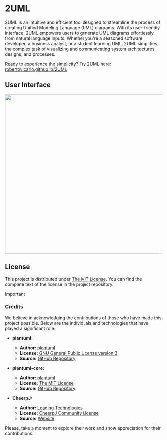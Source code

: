 # 2UML

2UML is an intuitive and efficient tool designed to streamline the process of creating Unified Modeling Language (UML) diagrams. With its user-friendly interface, 2UML empowers users to generate UML diagrams effortlessly from natural language inputs. Whether you're a seasoned software developer, a business analyst, or a student learning UML, 2UML simplifies the complex task of visualizing and communicating system architectures, designs, and processes.

Ready to experience the simplicity? Try 2UML here: [robertovicario.github.io/2UML](https://robertovicario.github.io/2UML)

## User Interface

<img src="https://github.com/robertovicario/2UML/assets/119845903/94157173-4c6d-4b80-991d-2fcad65380d7" width=512>

## License

This project is distributed under [The MIT License](https://opensource.org/license/mit). You can find the complete text of the license in the project repository.

> [!IMPORTANT]
>
> ### Credits
>
> We believe in acknowledging the contributions of those who have made this project possible. Below are the individuals and technologies that have played a significant role:
>
> - **plantuml:**
>   - **Author:** [plantuml](https://github.com/plantuml)
>   - **License:** [GNU General Public License version 3](https://opensource.org/license/gpl-3-0)
>   - **Source:** [GitHub Repository](https://github.com/plantuml/plantuml)
>   
> - **plantuml-core:**
>   - **Author:** [plantuml](https://github.com/plantuml)
>   - **License:** [The MIT License](https://opensource.org/license/mit)
>   - **Source:** [GitHub Repository](https://github.com/plantuml/plantuml-core)
>   
> - **CheerpJ:**
>   - **Author:** [Leaning Technologies](https://leaningtech.com)
>   - **License:** [CheerpJ Community License](https://labs.leaningtech.com/cheerpj3/licensing)
>   - **Source:** [Website](https://cheerpj.com)
>   
> Please, take a moment to explore their work and show appreciation for their contributions.
